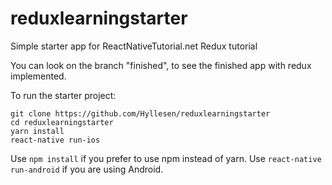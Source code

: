 # reduxlearningstarter
Simple starter app for ReactNativeTutorial.net Redux tutorial

You can look on the branch "finished", to see the finished app with redux implemented.

To run the starter project:

```
git clone https://github.com/Hyllesen/reduxlearningstarter
cd reduxlearningstarter
yarn install
react-native run-ios
```

Use ```npm install``` if you prefer to use npm instead of yarn. Use ```react-native run-android``` if you are using Android.
